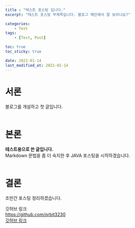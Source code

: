 ```yaml
---
title : "테스트 포스팅 입니다."
excerpt: "테스트 포스팅 부제목입니다. 블로그 메인에서 잘 보이나요?"

categories:
    - Test
tags:
    - [Test, Post]

toc: true
toc_sticky: true

date: 2022-01-14
last_modified_at: 2021-01-14
---
```


# 서론
블로그를 개설하고 첫 글입니다.  
<br>
# 본론
**테스트용으로 쓴 글입니다.**  
Markdown 문법을 좀 더 숙지한 후 JAVA 포스팅을 시작하겠습니다.  
<br>
# 결론  
조만간 포스팅 정리하겠습니다.  

깃허브 링크  
  <https://github.com/orbit3230>  
  [깃허브 링크](https://github.com/orbit3230)